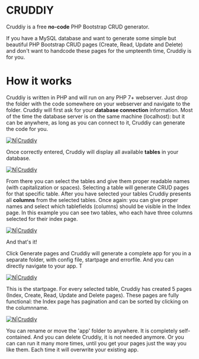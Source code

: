 # CRUDDIY

Cruddiy is a free **no-code**  PHP Bootstrap CRUD generator.

If you have a MySQL database and want to generate some simple but beautiful PHP Bootstrap CRUD pages (Create, Read, Update and Delete) and don't want to handcode these pages for the umpteenth time, Cruddiy is for you.

# How it works

Cruddiy is written in PHP and will run on any PHP 7+ webserver. Just drop the folder with the code somewhere on your webserver and navigate to the folder. Cruddiy will first ask for your **database connection** information. Most of the time the database server is on the same machine (localhost): but it can be anywhere, as long as you can connect to it, Cruddiy can generate the code for you.

[![N|Cruddiy](https://j11g.com/cruddiy/20200409-cruddiy-start.png)](https://cruddiy.com)

Once correctly entered, Cruddiy will display all available **tables** in your database.

[![N|Cruddiy](https://j11g.com/cruddiy/20200409-cruddiy-tables.png)](https://cruddiy.com)

From there you can select the tables and give them proper readable names (with capitalization or spaces). Selecting a table will generate CRUD pages for that specific table. After you have selected your tables Cruddiy presents all **columns** from the selected tables. Once again: you can give proper names and select which tablefields (columns) should be visible in the Index page. In this example you can see two tables, who each have three columns selected for their index page. 

[![N|Cruddiy](https://j11g.com/cruddiy/20200409-cruddiy-columns.png)](https://cruddiy.com)

And that's it!

Click Generate pages and Cruddiy will generate a complete app for you in a separate folder, with config file, startpage and errorfile. And you can directly navigate to your app. T

[![N|Cruddiy](https://j11g.com/cruddiy/20200409-cruddiy-app.png)](https://cruddiy.com)

This is the startpage. For every selected table, Cruddiy has created 5 pages (Index, Create, Read, Update and Delete pages). These pages are fully functional: the Index page has pagination and can be sorted by clicking on the columnname.

[![N|Cruddiy](https://j11g.com/cruddiy/20200409-cruddiy-app-index.png)](https://cruddiy.com)

You can rename or move the 'app' folder to anywhere. It is completely self-contained. And you can delete Cruddiy, it is not needed anymore. Or you can can run it many more times, until you get your pages just the way you like them. Each time it will overwrite your existing app.
